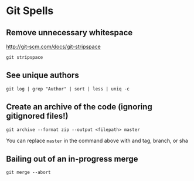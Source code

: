 # Git Spells

## Remove unnecessary whitespace

http://git-scm.com/docs/git-stripspace

```
git stripspace
```

## See unique authors

```
git log | grep "Author" | sort | less | uniq -c
```

## Create an archive of the code (ignoring gitignored files!)

```
git archive --format zip --output <filepath> master
```

You can replace `master` in the command above with and tag, branch, or sha

## Bailing out of an in-progress merge

```
git merge --abort
```
